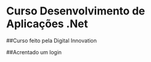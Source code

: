 # Curso Desenvolvimento de Aplicações .Net

##Curso feito pela Digital Innovation

##Acrentado um login


